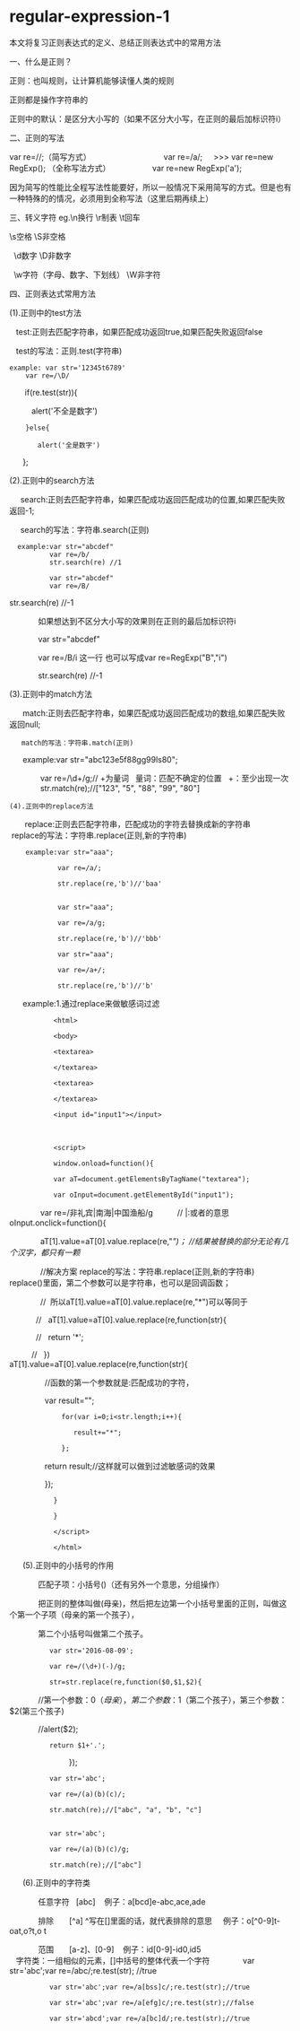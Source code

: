 # regular-expression-1
本文将复习正则表达式的定义、总结正则表达式中的常用方法

一、什么是正则？

正则：也叫规则，让计算机能够读懂人类的规则

正则都是操作字符串的

正则中的默认：是区分大小写的（如果不区分大小写，在正则的最后加标识符i）

二、正则的写法

var re=//;（简写方式）                                           var re=/a/;     
                                              >>>
var re=new RegExp();  （全称写法方式）                           var re=new RegExp('a');

因为简写的性能比全程写法性能要好，所以一般情况下采用简写的方式。但是也有一种特殊的的情况，必须用到全称写法（这里后期再续上）

三、转义字符
eg.\n换行 \r制表 \t回车

   \s空格 \S非空格   
   
   \d数字 \D非数字
   
   \w字符（字母、数字、下划线） \W非字符

四、正则表达式常用方法

(1).正则中的test方法
 
    test:正则去匹配字符串，如果匹配成功返回true,如果匹配失败返回false
    
    test的写法：正则.test(字符串)
    
    example: var str='12345t6789'
        var re=/\D/
        if(re.test(str)){
        
           alert('不全是数字')
        
        }else{
        
           alert('全是数字')
        
        };
        
  (2).正则中的search方法  
      
      search:正则去匹配字符串，如果匹配成功返回匹配成功的位置,如果匹配失败返回-1;
    
      search的写法：字符串.search(正则)
      
      example:var str="abcdef"
              var re=/b/
              str.search(re) //1
                                          
              var str="abcdef"
              var re=/B/




str.search(re) //-1
                            
              如果想达到不区分大小写的效果则在正则的最后加标识符i
              
              var str="abcdef"
              
              var re=/B/i 这一行 也可以写成var re=RegExp("B","i")
              
              str.search(re) //-1
              
              
   (3).正则中的match方法     
   
       match:正则去匹配字符串，如果匹配成功返回匹配成功的数组,如果匹配失败返回null;
       
       match的写法：字符串.match(正则)
       
       example:var str="abc123e5f88gg99ls80";
               
               var re=/\d+/g;// +为量词    量词：匹配不确定的位置   +：至少出现一次
               
               str.match(re);//["123", "5", "88", "99", "80"]
               
               
    (4).正则中的replace方法   
        
        replace:正则去匹配字符串，匹配成功的字符去替换成新的字符串
       
        replace的写法：字符串.replace(正则,新的字符串)
        
        
        example:var str="aaa";
                
                var re=/a/;
                
                str.replace(re,'b')//'baa'
                
                
                var str="aaa";
                
                var re=/a/g;
                
                str.replace(re,'b')//'bbb'
                                
                var str="aaa";
                
                var re=/a+/;
                
                str.replace(re,'b')//'b'
                
                
       example:1.通过replace来做敏感词过滤
       
               
               <html>
               
               <body>
               
               <textarea>
               
               </textarea>
               
               <textarea>
               
               </textarea>
               
               <input id="input1"></input>
               
               </body>
               
               <script>
               
               window.onload=function(){
               
               var aT=document.getElementsByTagName("textarea");
               
               var oInput=document.getElementById("input1");
               
               var re=/非礼宾|南海|中国渔船/g           //  |:或者的意思
               
               oInput.onclick=function(){
               
               aT[1].value=aT[0].value.replace(re,"*")；  //结果被替换的部分无论有几个汉字，都只有一颗*
               
               //解决方案 replace的写法：字符串.replace(正则,新的字符串)   replace()里面，第二个参数可以是字符串，也可以是回调函数；
               
               //  所以aT[1].value=aT[0].value.replace(re,"*")可以等同于 
               
              //   aT[1].value=aT[0].value.replace(re,function(str){ 
              
              //   return '*';   
              
             //    })
                 
                 aT[1].value=aT[0].value.replace(re,function(str){
                 
                 //函数的第一个参数就是:匹配成功的字符，
                 
                 var result="";
                 
                 for(var i=0;i<str.length;i++){
                 
                    result+="*";
                    
                 };
                 
                 return result;//这样就可以做到过滤敏感词的效果
                 
                 }); 
                 
               }
               
               }
               
               </script>
               
               </html>
               
       (5).正则中的小括号的作用
              
              匹配子项：小括号()（还有另外一个意思，分组操作）
              
              把正则的整体叫做(母亲)，然后把左边第一个小括号里面的正则，叫做这个第一个子项（母亲的第一个孩子），
              
              第二个小括号叫做第二个孩子。
              
              var str='2016-08-09';
              
              var re=/(\d+)(-)/g;
              
              str=str.replace(re,function($0,$1,$2){
              
              //第一个参数：$0（母亲），第二个参数：$1（第二个孩子），第三个参数：$2(第三个孩子)
              
              //alert($2);
              
              return $1+'.';
              
              });
              
              
              var str='abc';
              
              var re=/(a)(b)(c)/;
              
              str.match(re);//["abc", "a", "b", "c"]
              
              
              var str='abc';
              
              var re=/(a)(b)(c)/g;
              
              str.match(re);//["abc"]
              
       (6).正则中的字符类     
       
              任意字符   [abc]    例子：a[bcd]e-abc,ace,ade
              
              排除       [^a] ^写在[]里面的话，就代表排除的意思     例子：o[^0-9]t-oat,o?t,o t
              
              范围       [a-z]、[0-9]    例子：id[0-9]-id0,id5
                 
              
              字符类：一组相似的元素，[]中括号的整体代表一个字符
              
              var str='abc';var re=/abc/;re.test(str);    //true

              var str='abc';var re=/a[bss]c/;re.test(str);//true

              var str='abc';var re=/a[efg]c/;re.test(str);//false
              
              var str='abcd';var re=/a[bc]d/;re.test(str);//true
              
              

              
              

              
     
               
                
                
                
       
               
       
       
       
       
       
              
              
  
        
        
    
    

